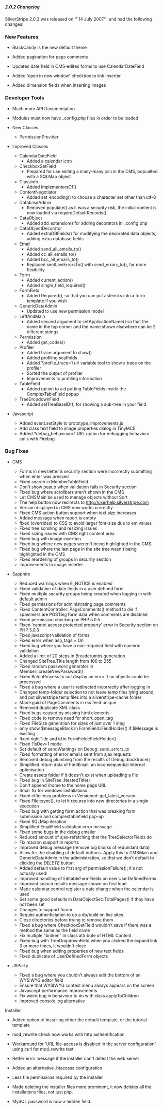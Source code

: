 ##### 2.0.2 Changelog

SilverStripe 2.0.2 was released on '''14 July 2007''' and had the following changes:

### New Features

*  BlackCandy is the new default theme

*  Added pagination for page comments

*  Updated date field in CMS-edited forms to use CalendarDateField

*  Added 'open in new window' checkbox to link inserter

*  Added dimension fields when inserting images

### Developer Tools

*  Much more API Documentation

*  Modules must now have _config.php files in order to be loaded

*  New Classes
      * PermissionProvider

*  Improved Classes
      * CalendarDateField
          * Added a calendar icon
      * CheckboxSetField
          * Prepared for use editing a many-many join in the CMS, popualted with a SQLMap object
      * ClassInfo
          * Added implementorsOf()
      * ContentNegotiator
          * Added set_encoding() to choose a character set other than utf-8
      * DatabaseAdmin
          * Removed populate() as it was a security risk, the initial content is now loaded via requireDefaultRecords()
      * DataObject
          * Added add_extension() for adding decorators in _config.php
      * DataObjectDecorator
          * Added extraDBFields() for modifying the decorated data objects, adding extra database fields
      * Email
          * Added send_all_emails_to()
          * Added cc_all_emails_to()
          * Added bcc_all_emails_to()
          * Replaced sentLiveErrorsTo() with send_errors_to(), for more flexibility
      * Form
          * Added current_action()
          * Added single_field_required()
      * FormField
          * Added Required(), so that you can put asterisks into a form template if you wish
      * GenericDataAdmin
         * Updated to use new permission model
      * LeftAndMain
         * Added second argument to setApplicationName() so that the name in the top corner and the name shown elsewhere
can be 2 different strings
      * Permission
          * Added get_codes()
      * Profiler
          * Added trace argument to show()
          * Added profiling scaffolds
          * Added ?profile_trace=1 url variable tool to show a trace on the profiler
          * Sorted the output of profiler
          * Improvements to profiling information
      * TableField
          * Added option to aid putting TableFields inside the ComplexTableField popup
      * TreeDropdownField
          * Added setTreeBaseID(), for showing a sub-tree in your field

*  Javascript
      * Added event.setStyle to prototype_improvements.js
      * Add class text field to image properties dialog in TinyMCE
      * Added ?debug_behaviour=1 URL option for debugging behaviour calls with Firebug

### Bug Fixes

*  CMS
      * Forms in newsletter & security section were incorrectly submitting when enter was pressed
      * Fixed search in MemberTableField
      * Don't show popup when validation fails in Security section
      * Fixed bug where scrollbars aren't shown in the CMS
      * Let CMSMain be used to manage objects without Sort
      * The help button now redirects to http://userhelp.silverstripe.com
      * Version displayed in CMS now works correctly
      * Fixed CMS action button support when text size increases
      * Added message when report is empty
      * fixed (overrides) to CSS to avoid larger font-size due to em values
      * Fixed tree scrolling and resizing issues
      * Fixed sizing issues with CMS right content area
      * Fixed bug with image insertion
      * Fixed bug where new pages weren't being highlighted in the CMS
      * Fixed bug where the last page in the site tree wasn't being highlighted in the CMS
      * Fixed reordering of groups in security section
      * Improvements to image inserter

*  Sapphire
      * Reduced warnings when E_NOTICE is enabled
      * Fixed validation of date fields in a user defined form
      * Fixed multiple security groups being created when logging in with default admin
      * Fixed permissions for administrating page comments
      * Fixed ContentController::PageComments() method to die if spammers are POSTing form data when comments are
disabled
      * Fixed permission checking on PHP 5.0.5
      * Fixed 'cannot access protected property' error in Security section on PHP 5.0.5
      * Fixed javascript validation of forms
      * Fixed error when asp_tags = On
      * Fixed bug where you have a non-required field with numeric validation
      * Added a limit of 20 steps in Breadcrumbs generation
      * Changed SiteTree.Title length from 100 to 255
      * Fixed random password generator in Member::createNewPassword()
      * Fixed BatchProcess to not display an error if no objects could be processed
      * Fixed a bug where a user is redirected incorrectly after logging in
      * Changed temp-folder selection to not leave temp files lying around, and put silverstripe temp files into a
silverstripe-cache folder
      * Made guid of PageComments in rss feed unique
      * Removed duplicate XML class
      * Fixed bugs caused by missing html elements
      * Fixed code to remove need for short_open_tag
      * Fixed FileSize generation for sizes of just over 1 meg
      * only show $messageBlock in FormField::FieldHolder() if $Message is existing
      * fixed rightTitle and id in FormField::FieldHolder()
      * Fixed ?isDev=1 mode
      * Set default of sendWarnings on Debug::send_errors_to
      * Fixed formatting of error emails sent from ajax requests
      * Removed debug plumbing from the results of Debug::backtrace()
      * Simplified return data of htmlEmail, an inconsequential internal optimisation
      * Create assets folder if it doesn't exist when uploading a file
      * Fixed bug in SiteTree::NestedTitle()
      * Don't append /home to the home page URL
      * Small fix for windows installations
      * Fixed efficiency problems in Versioned::get_latest_version
      * Fixed File::sync(), to let it recurse into new directories in a single execution
      * Fixed bug with getting form action that was breaking form submission and complextablefield pop-up
      * Fixed SQLMap iteration
      * Simplified EmailField validation error message
      * Fixed some bugs in the debug emailer
      * Reduced amount of ajax-refetching that the TreeSelectorFields do
      * Fix macron support in reports
      * Improved debug message (remove big blocks of redundant data)
      * Allow for the disabling of default buttons. Apply this to CMSMain and GenericDataAdmin in the administration, so
that we don't default to clicking the *DELETE* button.
      * Added default value to first arg of permissionFailure(); it's not actually used!
      * Improved handling of EditableFormFields on new UserDefinedForms
      * Improved search results message shown on first load
      * Made calendar control register a date change when the calendar is used
      * Set some good defaults in DataObjectSet::TotalPages() if they have not been set
      * Changes to support forum
      * Require authenficiation to do a db/build on live sites
      * Close directories before trying to remove them
      * Fixed a bug where CheckboxSetField wouldn't save if there was a method the same as the field name
      * Fix multiple "broken" in class attribute of HTML Content
      * Fixed bug with TreeDropdownField when you clicked the expand link 3 or more times, it wouldn't close
      * Fixed bug when editing properties of new text fields
      * Fixed duplicate of UserDefinedForm objects

*  JSParty
      * Fixed a bug where you couldn't always edit the bottom of an WYSIWYG editor field
      * Ensure that WYSIWYG context menu always appears on the screen
      * Javascript performance improvements
      * Fix weird bug in behaviour to do with class.applyToChildren
      * Improved console.log alternative
    
Installer

*  Added option of installing either the default template, or the tutorial template

*  mod_rewrite check now works with http authentification

*  Workaround for 'URL file-access is disabled in the server configuration' using curl for mod_rewrite test

*  Better error message if the installer can't detect the web server

*  Added an alternative .htaccess configuration

*  Less file permissions required by the installer

*  Made deleting the installer files more prominent, it now deletes all the installations files, not just php.

*  MySQL password is now a hidden field.


